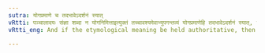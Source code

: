 ```yaml
---
sutra: योगप्रमाणे च तदभावेऽदर्शनं स्यात्
vRtti: पञ्चालादयः संज्ञा शब्दा न योगनिमित्ताइत्युक्तं तच्चावश्यमेवाभ्युपगन्तव्यं योगप्रमाणेहि तदभावेऽदर्शनं स्यात्, यदि पञ्चालादि शब्दो योगस्य प्रमाणं योगस्य वाचकः स्यात् ततस्तदभावेऽदर्शनमप्रयोगः स्यात् ॥
vRtti_eng: And if the etymological meaning be held authoritative, then when such meaning is absent, the word also should vanish.

---
```

